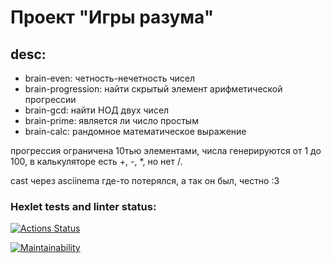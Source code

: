 # Проект "Игры разума"

## desc:
- brain-even: четность-нечетность чисел
- brain-progression: найти скрытый элемент арифметической прогрессии
- brain-gcd: найти НОД двух чисел
- brain-prime: является ли число простым
- brain-calc: рандомное математическое выражение

прогрессия ограничена 10тью элементами, числа генерируются от 1 до 100, в калькуляторе есть +, -, *, но нет /.

cast через asciinema где-то потерялся, а так он был, честно :3

### Hexlet tests and linter status:
[![Actions Status](https://github.com/9ickpic/frontend-project-44/actions/workflows/hexlet-check.yml/badge.svg)](https://github.com/9ickpic/frontend-project-44/actions)

[![Maintainability](https://api.codeclimate.com/v1/badges/043ad80de5f277895a63/maintainability)](https://codeclimate.com/github/9ickpic/frontend-project-44/maintainability)
